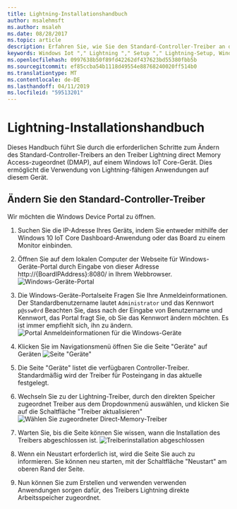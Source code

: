 ```yaml
---
title: Lightning-Installationshandbuch
author: msalehmsft
ms.author: msaleh
ms.date: 08/28/2017
ms.topic: article
description: Erfahren Sie, wie Sie den Standard-Controller-Treiber an den Treiber Lightning DMAP auf einem Gerät zu ändern.
keywords: Windows Iot "," Lightning "," Setup "," Lightning-Setup, Windows Device Portal
ms.openlocfilehash: 0997638b50f89fd42262df437623bd55380fbb5b
ms.sourcegitcommit: ef85ccba54b1118d49554e88768240020ff514b0
ms.translationtype: MT
ms.contentlocale: de-DE
ms.lasthandoff: 04/11/2019
ms.locfileid: "59513201"
---
```

# <a name="lightning-setup-guide"></a>Lightning-Installationshandbuch

Dieses Handbuch führt Sie durch die erforderlichen Schritte zum Ändern des Standard-Controller-Treibers an den Treiber Lightning direct Memory Access-zugeordnet (DMAP), auf einem Windows IoT Core-Gerät. Dies ermöglicht die Verwendung von Lightning-fähigen Anwendungen auf diesem Gerät.

## <a name="change-the-default-controller-driver"></a>Ändern Sie den Standard-Controller-Treiber

Wir möchten die Windows Device Portal zu öffnen.

1. Suchen Sie die IP-Adresse Ihres Geräts, indem Sie entweder mithilfe der Windows 10 IoT Core Dashboard-Anwendung oder das Board zu einem Monitor einbinden.

2. Öffnen Sie auf dem lokalen Computer der Webseite für Windows-Geräte-Portal durch Eingabe von dieser Adresse http://{BoardIPAddress}:8080/ in Ihrem Webbrowser.
   ![Windows-Geräte-Portal](../media/LightningSetup/dmap1.png)

3. Die Windows-Geräte-Portalseite Fragen Sie Ihre Anmeldeinformationen. Der Standardbenutzername lautet `Administrator` und das Kennwort `p@ssw0rd` Beachten Sie, dass nach der Eingabe von Benutzername und Kennwort, das Portal fragt Sie, ob Sie das Kennwort ändern möchten. Es ist immer empfiehlt sich, ihn zu ändern.
   ![Portal Anmeldeinformationen für die Windows-Geräte](../media/LightningSetup/dmap2.png)

4. Klicken Sie im Navigationsmenü öffnen Sie die Seite "Geräte" auf Geräten ![Seite "Geräte"](../media/LightningSetup/dmap3.png)

5. Die Seite "Geräte" listet die verfügbaren Controller-Treiber. Standardmäßig wird der Treiber für Posteingang in das aktuelle festgelegt.

6. Wechseln Sie zu der Lightning-Treiber, durch den direkten Speicher zugeordnet Treiber aus dem Dropdownmenü auswählen, und klicken Sie auf die Schaltfläche "Treiber aktualisieren"<br/>
   ![Wählen Sie zugeordneter Direct-Memory-Treiber](../media/LightningSetup/dmap4.png)

7. Warten Sie, bis die Seite können Sie wissen, wann die Installation des Treibers abgeschlossen ist.
   ![Treiberinstallation abgeschlossen](../media/LightningSetup/dmap5.png)

8. Wenn ein Neustart erforderlich ist, wird die Seite Sie auch zu informieren. Sie können neu starten, mit der Schaltfläche "Neustart" am oberen Rand der Seite.

9. Nun können Sie zum Erstellen und verwenden verwenden Anwendungen sorgen dafür, des Treibers Lightning direkte Arbeitsspeicher zugeordnet.
